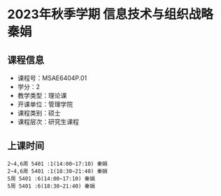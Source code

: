 # 2023年秋季学期 信息技术与组织战略 秦娟






## 课程信息

- 课程号：MSAE6404P.01
- 学分：2
- 教学类型：理论课
- 开课单位：管理学院
- 课程类别：硕士
- 课程层次：研究生课程

## 上课时间

```
2~4,6周 5401 :1(14:00~17:10) 秦娟
2~4,6周 5401 :1(18:30~21:40) 秦娟
5周 5401 :6(14:00~17:10) 秦娟
5周 5401 :6(18:30~21:40) 秦娟
```

